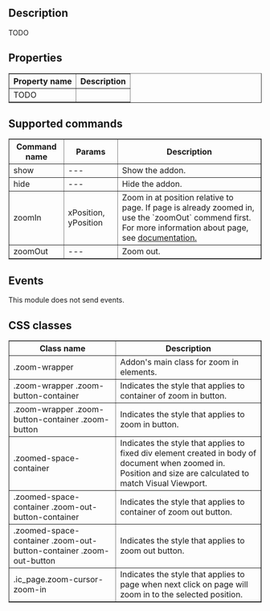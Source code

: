 ## Description

TODO

## Properties

<table border='1'>
    <tbody>
        <tr>
            <th>Property name</th>
            <th>Description</th>
        </tr>
        <tr>
            <td>TODO</td>
            <td></td>
        </tr>
    </tbody>
</table>

## Supported commands

<table border='1'>
    <tbody>
        <tr>
            <th>Command name</th>
            <th>Params</th>
            <th>Description</th>
        </tr>
        <tr>
            <td>show</td>
            <td>---</td>
            <td>Show the addon.</td>
        </tr>
        <tr>
            <td>hide</td>
            <td>---</td>
            <td>Hide the addon.</td>
        </tr>
        <tr>
            <td>zoomIn</td>
            <td>xPosition, yPosition</td>
            <td>
                Zoom in at position relative to page. If page is already zoomed in, use the `zoomOut` commend first.<br>
                For more information about page, see <a href='//www.mauthor.com/doc/en/ic_page/page/Page' target='_blank'>documentation.
            </td>
        </tr>
        <tr>
            <td>zoomOut</td>
            <td>---</td>
            <td>Zoom out.</td>
        </tr>
    </tbody>
</table>

## Events

This module does not send events.

## CSS classes

<table border='1'>
    <tbody>
        <tr>
            <th>Class name</th>
            <th>Description</th>
        </tr>
        <tr>
            <td>.zoom-wrapper</td>
            <td>Addon's main class for zoom in elements.</td>
        </tr>
        <tr>
            <td>.zoom-wrapper .zoom-button-container</td>
            <td>Indicates the style that applies to container of zoom in button.</td>
        </tr>
        <tr>
            <td>.zoom-wrapper .zoom-button-container .zoom-button</td>
            <td>Indicates the style that applies to zoom in button.</td>
        </tr>
        <tr>
            <td>.zoomed-space-container</td>
            <td>Indicates the style that applies to fixed div element created in body of document when zoomed in. Position and size are calculated to match Visual Viewport.</td>
        </tr>
        <tr>
            <td>.zoomed-space-container .zoom-out-button-container</td>
            <td>Indicates the style that applies to container of zoom out button.</td>
        </tr>
        <tr>
            <td>.zoomed-space-container .zoom-out-button-container .zoom-out-button</td>
            <td>Indicates the style that applies to zoom out button.</td>
        </tr>
        <tr>
            <td>.ic_page.zoom-cursor-zoom-in</td>
            <td>Indicates the style that applies to page when next click on page will zoom in to the selected position.</td>
        </tr>
    </tbody>
</table>

